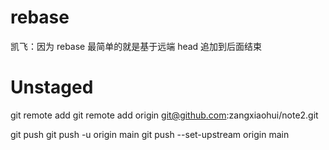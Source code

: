 # rebase

凯飞：因为 rebase 最简单的就是基于远端 head 追加到后面结束

# Unstaged

git remote add <name> <url>
git remote add origin git@github.com:zangxiaohui/note2.git

git push <name>
git push -u origin main
git push --set-upstream origin main
